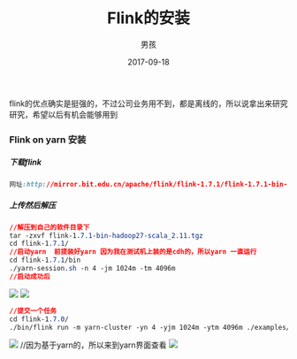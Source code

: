 ﻿---
layout: post
title: 'Flink的安装'
date: 2017-09-18
author: 男孩
tags: flink
---

flink的优点确实是挺强的，不过公司业务用不到，都是离线的，所以说拿出来研究研究，希望以后有机会能够用到

### Flink on  yarn 安装

##### 下载flink
```css
网址:http://mirror.bit.edu.cn/apache/flink/flink-1.7.1/flink-1.7.1-bin-hadoop27-scala_2.11.tgz
```
##### 上传然后解压
```css
//解压到自己的软件目录下
tar -zxvf flink-1.7.1-bin-hadoop27-scala_2.11.tgz
cd flink-1.7.1/
//启动yarn  前提装好yarn 因为我在测试机上装的是cdh的，所以yarn 一直运行
cd flink-1.7.1/bin
./yarn-session.sh -n 4 -jm 1024m -tm 4096m
//启动成功后
```
![](http://mgimg-ali.oss-cn-beijing.aliyuncs.com/flink/1.PNG)
![](http://mgimg-ali.oss-cn-beijing.aliyuncs.com/flink/2.PNG)
```css
//提交一个任务
cd flink-1.7.0/
./bin/flink run -m yarn-cluster -yn 4 -yjm 1024m -ytm 4096m ./examples/batch/WordCount.jar
```
![](http://mgimg-ali.oss-cn-beijing.aliyuncs.com/flink/3.PNG)
//因为基于yarn的，所以来到yarn界面查看
![](http://mgimg-ali.oss-cn-beijing.aliyuncs.com/flink/4.PNG)